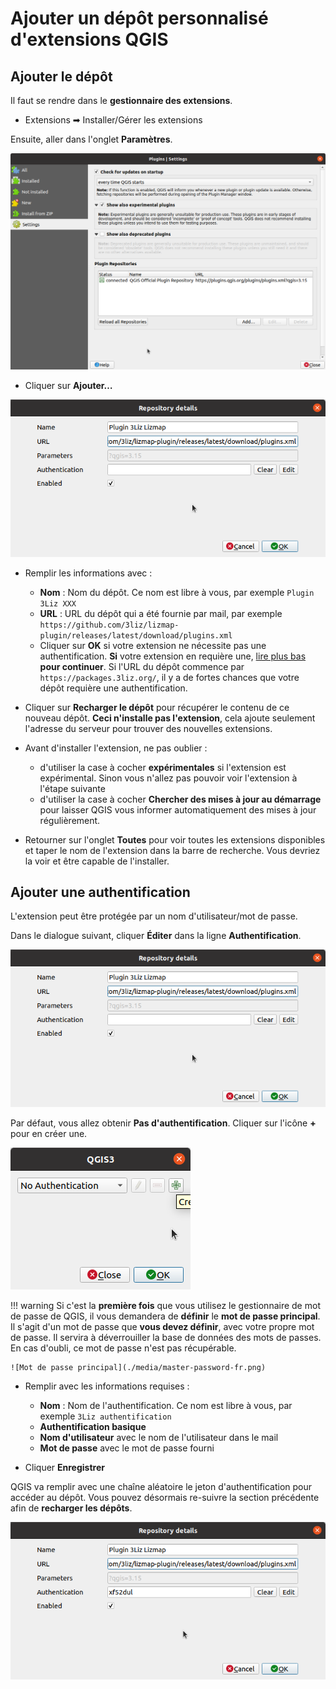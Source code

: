 # Ajouter un dépôt personnalisé d'extensions QGIS

## Ajouter le dépôt

Il faut se rendre dans le **gestionnaire des extensions**.

* Extensions ➡ Installer/Gérer les extensions

Ensuite, aller dans l'onglet **Paramètres**.

![Plugin manager](./media/qgis_plugin_repository_list.png)

* Cliquer sur **Ajouter…**
  
![Add repository](./media/qgis_plugin_repository_detail.png)

* Remplir les informations avec :
    * **Nom** : Nom du dépôt. Ce nom est libre à vous, par exemple `Plugin 3Liz XXX`
    * **URL** : URL du dépôt qui a été fournie par mail, par exemple
    `https://github.com/3liz/lizmap-plugin/releases/latest/download/plugins.xml`
    * Cliquer sur **OK** si votre extension ne nécessite pas une authentification.
      **Si** votre extension en requière une, [lire plus bas](#ajouter-une-authentification) **pour continuer**.
      Si l'URL du dépôt commence par `https://packages.3liz.org/`, il y a de fortes chances que votre dépôt requière une authentification.
* Cliquer sur **Recharger le dépôt** pour récupérer le contenu de ce nouveau dépôt. **Ceci n'installe pas 
    l'extension**, cela ajoute seulement l'adresse du serveur pour trouver des nouvelles extensions.
    
* Avant d'installer l'extension, ne pas oublier :
  
    * d'utiliser la case à cocher **expérimentales** si l'extension est expérimental. Sinon vous n'allez pas 
      pouvoir voir l'extension à l'étape suivante
    * d'utiliser la case à cocher **Chercher des mises à jour au démarrage** pour laisser QGIS vous informer
      automatiquement des mises à jour régulièrement.
    
* Retourner sur l'onglet **Toutes** pour voir toutes les extensions disponibles et taper le nom de l'extension
  dans la barre de recherche. Vous devriez la voir et être capable de l'installer.

## Ajouter une authentification

L'extension peut être protégée par un nom d'utilisateur/mot de passe.

Dans le dialogue suivant, cliquer **Éditer** dans la ligne **Authentification**.

![Add repository](./media/qgis_plugin_repository_detail.png)

Par défaut, vous allez obtenir **Pas d'authentification**. Cliquer sur l'icône **+** pour en créer une.

![Add repository](./media/qgis_plugin_add_credentials_empty.png)

!!! warning
    Si c'est la **première fois** que vous utilisez le gestionnaire de mot de passe de QGIS, il vous demandera de
    **définir** le **mot de passe principal**. Il s'agit d'un mot de passe que **vous devez définir**, avec votre propre
    mot de passe. Il servira à déverrouiller la base de données des mots de passes. En cas d'oubli, ce mot de passe
    n'est pas récupérable.

    ![Mot de passe principal](./media/master-password-fr.png)

* Remplir avec les informations requises :
    * **Nom** : Nom de l'authentification. Ce nom est libre à vous, par exemple `3Liz authentification`
    * **Authentification basique**
    * **Nom d'utilisateur** avec le nom de l'utilisateur dans le mail
    * **Mot de passe** avec le mot de passe fourni
  
* Cliquer **Enregistrer**
        
QGIS va remplir avec une chaîne aléatoire le jeton d'authentification pour accéder au dépôt. Vous pouvez 
désormais re-suivre la section précédente afin de **recharger les dépôts**.

![Add repository](./media/qgis_plugin_repository_detail_credentials.png)
